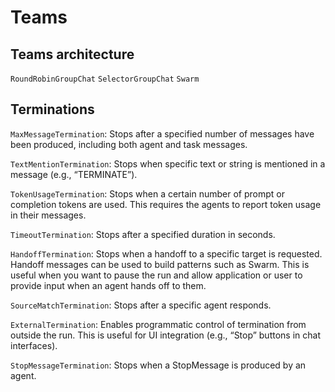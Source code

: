 # Teams

## Teams architecture

`RoundRobinGroupChat`
`SelectorGroupChat`
`Swarm`

## Terminations

`MaxMessageTermination`: Stops after a specified number of messages have been produced, including both agent and task messages.

`TextMentionTermination`: Stops when specific text or string is mentioned in a message (e.g., “TERMINATE”).

`TokenUsageTermination`: Stops when a certain number of prompt or completion tokens are used. This requires the agents to report token usage in their messages.

`TimeoutTermination`: Stops after a specified duration in seconds.

`HandoffTermination`: Stops when a handoff to a specific target is requested. Handoff messages can be used to build patterns such as Swarm. This is useful when you want to pause the run and allow application or user to provide input when an agent hands off to them.

`SourceMatchTermination`: Stops after a specific agent responds.

`ExternalTermination`: Enables programmatic control of termination from outside the run. This is useful for UI integration (e.g., “Stop” buttons in chat interfaces).

`StopMessageTermination`: Stops when a StopMessage is produced by an agent.
